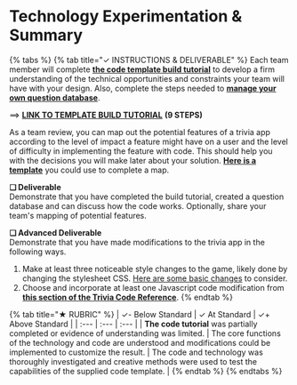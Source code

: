 # Technology Experimentation & Summary

{% tabs %}
{% tab title="✓  INSTRUCTIONS & DELIVERABLE" %}
Each team member will complete [**the code template build tutorial**](https://docs.idew.org/code-trivia/code-template/template-build-tutorial) to develop a firm understanding of the technical opportunities and constraints your team will have with your design. Also, complete the steps needed to [**manage your own question database**](https://docs.idew.org/code-trivia/code-template/managing-the-question-db).

==&gt; [**LINK TO TEMPLATE BUILD TUTORIAL**](https://docs.idew.org/code-trivia/code-template/template-build-tutorial) **\(9 STEPS\)**

As a team review, you can map out the potential features of a trivia app according to the level of impact a feature might have on a user and the level of difficulty in implementing the feature with code. This should help you with the decisions you will make later about your solution. [**Here is a template**](https://docs.google.com/drawings/d/1n55ygr5kp6ZoyvPOi1tDcqNdOw-6WKjfourR6KabJUk/edit?usp=sharing) you could use to complete a map.

**❏ Deliverable**  
Demonstrate that you have completed the build tutorial, created a question database and can discuss how the code works. Optionally, share your team's mapping of potential features.

**❏ Advanced Deliverable**  
Demonstrate that you have made modifications to the trivia app in the following ways.

1. Make at least three noticeable style changes to the game, likely done by changing the stylesheet CSS. [Here are some basic changes](https://docs.idew.org/code-trivia/advanced/code-mod-examples/style-changes-with-css) to consider.
2. Choose and incorporate at least one Javascript code modification from [**this section of the Trivia Code Reference**](https://docs.idew.org/code-trivia/advanced/code-mod-examples).
{% endtab %}

{% tab title="★  RUBRIC" %}
| ✓-  Below Standard | ✓  At Standard | ✓+  Above Standard |
| :--- | :--- | :--- |
| **The code tutorial** was partially completed or evidence of understanding was limited. | The core functions of the technology and code are understood and modifications could be implemented to customize the result. | The code and technology was thoroughly investigated and creative methods were used to test the capabilities of the supplied code template. |
{% endtab %}
{% endtabs %}

